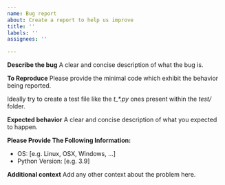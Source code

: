```yaml
---
name: Bug report
about: Create a report to help us improve
title: ''
labels: ''
assignees: ''

---
```


**Describe the bug**
A clear and concise description of what the bug is.

**To Reproduce**
Please provide the minimal code which exhibit the behavior being reported.

Ideally try to create a test file like the *t_\*.py* ones present within the *test/* folder.

**Expected behavior**
A clear and concise description of what you expected to happen.

**Please Provide The Following Information:**
 - OS: [e.g. Linux, OSX, Windows, ...]
 - Python Version: [e.g. 3.9]

**Additional context**
Add any other context about the problem here.
